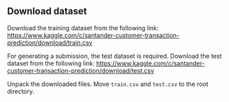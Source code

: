 ## Download dataset
Download the training dataset from the following link: https://www.kaggle.com/c/santander-customer-transaction-prediction/download/train.csv

For generating a submission, the test dataset is required. Download the test dataset from the following link: https://www.kaggle.com/c/santander-customer-transaction-prediction/download/test.csv

Unpack the downloaded files. Move `train.csv` and `test.csv` to the root directory.
